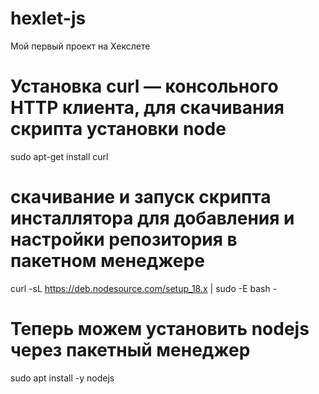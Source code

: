 # hexlet-js
Мой первый проект на Хекслете
# Установка curl — консольного HTTP клиента, для скачивания скрипта установки node
sudo apt-get install curl
# скачивание и запуск скрипта инсталлятора для добавления и настройки репозитория в пакетном менеджере
curl -sL https://deb.nodesource.com/setup_18.x | sudo -E bash -
# Теперь можем установить nodejs через пакетный менеджер
sudo apt install -y nodejs
